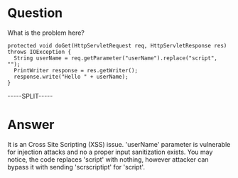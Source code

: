 # Question
 
What is the problem here?
 
```
protected void doGet(HttpServletRequest req, HttpServletResponse res) throws IOException {
  String userName = req.getParameter("userName").replace("script", "");
  PrintWriter response = res.getWriter();
  response.write("Hello " + userName);
}
```
 
-----SPLIT-----
 
# Answer

It is an Cross Site Scripting (XSS) issue. 'userName' parameter is vulnerable for injection attacks and no a proper input sanitization exists. You may notice, the code replaces 'script' with nothing, however attacker can bypass it with sending 'scrscriptipt' for 'script'.